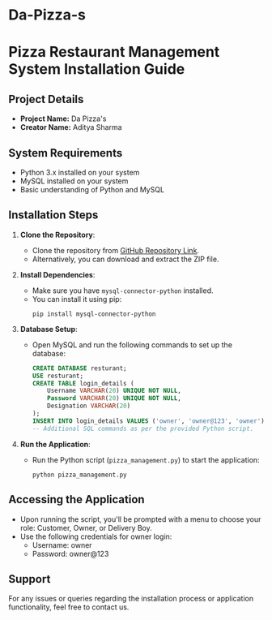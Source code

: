 # Da-Pizza-s

# Pizza Restaurant Management System Installation Guide

## Project Details
- **Project Name:** Da Pizza's
- **Creator Name:** Aditya Sharma

## System Requirements
- Python 3.x installed on your system
- MySQL installed on your system
- Basic understanding of Python and MySQL

## Installation Steps
1. **Clone the Repository**: 
   - Clone the repository from [GitHub Repository Link](#).
   - Alternatively, you can download and extract the ZIP file.

2. **Install Dependencies**:
   - Make sure you have `mysql-connector-python` installed.
   - You can install it using pip:
     ```
     pip install mysql-connector-python
     ```

3. **Database Setup**:
   - Open MySQL and run the following commands to set up the database:
     ```sql
     CREATE DATABASE resturant;
     USE resturant;
     CREATE TABLE login_details (
         Username VARCHAR(20) UNIQUE NOT NULL,
         Password VARCHAR(20) UNIQUE NOT NULL,
         Designation VARCHAR(20)
     );
     INSERT INTO login_details VALUES ('owner', 'owner@123', 'owner');
     -- Additional SQL commands as per the provided Python script.
     ```

4. **Run the Application**:
   - Run the Python script (`pizza_management.py`) to start the application:
     ```
     python pizza_management.py
     ```

## Accessing the Application
- Upon running the script, you'll be prompted with a menu to choose your role: Customer, Owner, or Delivery Boy.
- Use the following credentials for owner login:
  - Username: owner
  - Password: owner@123

## Support
For any issues or queries regarding the installation process or application functionality, feel free to contact us.
